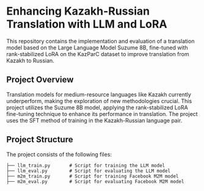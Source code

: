 # Enhancing Kazakh-Russian Translation with LLM and LoRA

This repository contains the implementation and evaluation of a translation model based on the Large Language Model Suzume 8B, fine-tuned with rank-stabilized LoRA on the KazParC dataset to improve translation from Kazakh to Russian.

## Project Overview

Translation models for medium-resource languages like Kazakh currently underperform, making the exploration of new methodologies crucial. This project utilizes the Suzume 8B model, applying the rank-stabilized LoRA fine-tuning technique to enhance its performance in translation. The project uses the SFT method of training in the Kazakh-Russian language pair.

## Project Structure

The project consists of the following files:

```plaintext
├── llm_train.py       # Script for training the LLM model
├── llm_eval.py        # Script for evaluating the LLM model
├── m2m_train.py       # Script for training Facebook M2M model
├── m2m_eval.py        # Script for evaluating Facebook M2M model

